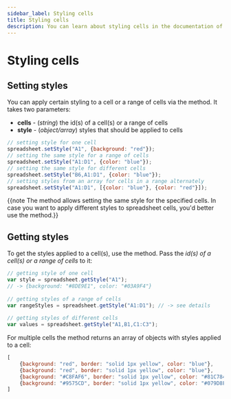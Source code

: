 ```yaml
---
sidebar_label: Styling cells
title: Styling cells
description: You can learn about styling cells in the documentation of the DHTMLX JavaScript Spreadsheet library. Browse developer guides and API reference, try out code examples and live demos, and download a free 30-day evaluation version of DHTMLX Spreadsheet.
---
```


# Styling cells

## Setting styles

You can apply certain styling to a cell or a range of cells via the [](api/spreadsheet_setstyle_method.md) method. It takes two parameters:

- **cells** - (*string*) the id(s) of a cell(s) or a range of cells
- **style** - (*object/array*) styles that should be applied to cells

~~~js
// setting style for one cell
spreadsheet.setStyle("A1", {background: "red"});
// setting the same style for a range of cells
spreadsheet.setStyle("A1:D1", {color: "blue"});
// setting the same style for different cells
spreadsheet.setStyle("B6,A1:D1", {color: "blue"});
// setting styles from an array for cells in a range alternately
spreadsheet.setStyle("A1:D1", [{color: "blue"}, {color: "red"}]);
~~~

{{note The method allows setting the same style for the specified cells. In case you want to apply different styles to spreadsheet cells, you'd better use the [](api/spreadsheet_parse_method.md) method.}}

## Getting styles

To get the styles applied to a cell(s), use the [](api/spreadsheet_getstyle_method.md) method. Pass the *id(s) of a cell(s) or a range of cells* to it:

~~~js
// getting style of one cell
var style = spreadsheet.getStyle("A1"); 
// -> {background: "#8DE9E1", color: "#03A9F4"}
 
// getting styles of a range of cells
var rangeStyles = spreadsheet.getStyle("A1:D1"); // -> see details
 
// getting styles of different cells
var values = spreadsheet.getStyle("A1,B1,C1:C3");
~~~

For multiple cells the method returns an array of objects with styles applied to a cell:

~~~js
[
	{background: "red", border: "solid 1px yellow", color: "blue"},
	{background: "red", border: "solid 1px yellow", color: "blue"},
	{background: "#C8FAF6", border: "solid 1px yellow", color: "#81C784"},
	{background: "#9575CD", border: "solid 1px yellow", color: "#079D8F"}
]
~~~

